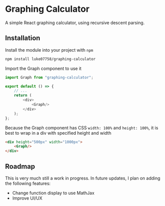 # Graphing Calculator

A simple React graphing calculator, using recursive descent parsing.

## Installation

Install the module into your project with `npm`
```bash
npm install luke07758/graphing-calculator
```
Import the Graph component to use it
```js
import Graph from "graphing-calculator";

export default () => {
	// ...
	return (
		<div>
			<Graph/>
		</div>
	);
};
```
Because the Graph component has CSS `width: 100%` and `height: 100%`, it is best to wrap in a div with specified height and width
```html
<div height="500px" width="1000px">
	<Graph/>
</div>
```

## Roadmap

This is very much still a work in progress. In future updates, I plan on adding the following features:

- Change function display to use MathJax
- Improve UI/UX